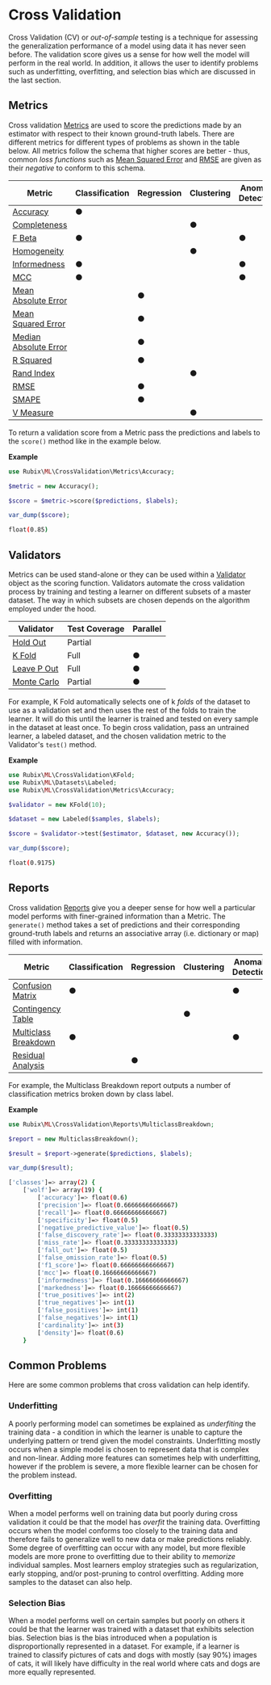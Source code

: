 # Cross Validation
Cross Validation (CV) or *out-of-sample* testing is a technique for assessing the generalization performance of a model using data it has never seen before. The validation score gives us a sense for how well the model will perform in the real world. In addition, it allows the user to identify problems such as underfitting, overfitting, and selection bias which are discussed in the last section.

## Metrics
Cross validation [Metrics](cross-validation/metrics/api.md) are used to score the predictions made by an estimator with respect to their known ground-truth labels. There are different metrics for different types of problems as shown in the table below. All metrics follow the schema that higher scores are better - thus, common *loss functions* such as [Mean Squared Error](https://docs.rubixml.com/en/latest/cross-validation/metrics/mean-squared-error.html) and [RMSE](https://docs.rubixml.com/en/latest/cross-validation/metrics/rmse.html) are given as their *negative* to conform to this schema.

| Metric | Classification | Regression | Clustering | Anomaly Detection | 
|---|---|---|---|---|
| [Accuracy](cross-validation/metrics/accuracy.md) | ● | | | |
| [Completeness](cross-validation/metrics/completeness.md) | | | ● | |
| [F Beta](cross-validation/metrics/f-beta.md) | ● | | | ● |
| [Homogeneity](cross-validation/metrics/homogeneity.md) | | | ● | |
| [Informedness](cross-validation/metrics/informedness.md) | ● | | | ● |
| [MCC](cross-validation/metrics/mcc.md) | ● | | | ● |
| [Mean Absolute Error](cross-validation/metrics/mean-absolute-error.md) | | ● | | |
| [Mean Squared Error](cross-validation/metrics/mean-squared-error.md) | | ● | | |
| [Median Absolute Error](cross-validation/metrics/median-absolute-error.md) | | ● | | |
| [R Squared](cross-validation/metrics/r-squared.md) | | ● | | |
| [Rand Index](cross-validation/metrics/rand-index.md) | | | ● | |
| [RMSE](cross-validation/metrics/rmse.md) | | ● | | |
| [SMAPE](cross-validation/metrics/smape.md) | | ● | | |
| [V Measure](cross-validation/metrics/v-measure.md) | | | ● | |

To return a validation score from a Metric pass the predictions and labels to the `score()` method like in the example below.

**Example**

```php
use Rubix\ML\CrossValidation\Metrics\Accuracy;

$metric = new Accuracy();

$score = $metric->score($predictions, $labels);

var_dump($score);
```

```sh
float(0.85)
```

## Validators
Metrics can be used stand-alone or they can be used within a [Validator](cross-validation/api.md) object as the scoring function. Validators automate the cross validation process by training and testing a learner on different subsets of a master dataset. The way in which subsets are chosen depends on the algorithm employed under the hood.

| Validator | Test Coverage | Parallel |
|---|---|---|
| [Hold Out](cross-validation/hold-out.md) | Partial | |
| [K Fold](cross-validation/k-fold.md) | Full | ● |
| [Leave P Out](cross-validation/leave-p-out.md) | Full | ● |
| [Monte Carlo](cross-validation/monte-carlo.md) | Partial | ● |

For example, K Fold automatically selects one of k *folds* of the dataset to use as a validation set and then uses the rest of the folds to train the learner. It will do this until the learner is trained and tested on every sample in the dataset at least once. To begin cross validation, pass an untrained learner, a labeled dataset, and the chosen validation metric to the Validator's `test()` method.

**Example**

```php
use Rubix\ML\CrossValidation\KFold;
use Rubix\ML\Datasets\Labeled;
use Rubix\ML\CrossValidation\Metrics\Accuracy;

$validator = new KFold(10);

$dataset = new Labeled($samples, $labels);

$score = $validator->test($estimator, $dataset, new Accuracy());

var_dump($score);
```

```sh
float(0.9175)
```

## Reports
Cross validation [Reports](cross-validation/reports/api.md) give you a deeper sense for how well a particular model performs with finer-grained information than a Metric. The `generate()` method takes a set of predictions and their corresponding ground-truth labels and returns an associative array (i.e. dictionary or map) filled with information. 

| Metric | Classification | Regression | Clustering | Anomaly Detection | 
|---|---|---|---|---|
| [Confusion Matrix](cross-validation/reports/confusion-matrix.md) | ● | | | ● |
| [Contingency Table](cross-validation/reports/contingency-table.md) | | | ● | |
| [Multiclass Breakdown](cross-validation/reports/multiclass-breakdown.md) | ● | | | ● |
| [Residual Analysis](cross-validation/reports/residual-analysis.md) | | ● | | |

For example, the Multiclass Breakdown report outputs a number of classification metrics broken down by class label.

**Example**

```php
use Rubix\ML\CrossValidation\Reports\MulticlassBreakdown;

$report = new MulticlassBreakdown();

$result = $report->generate($predictions, $labels);

var_dump($result);
```

```sh
['classes']=> array(2) {
	['wolf']=> array(19) {
      	['accuracy']=> float(0.6)
      	['precision']=> float(0.66666666666667)
      	['recall']=> float(0.66666666666667)
      	['specificity']=> float(0.5)
      	['negative_predictive_value']=> float(0.5)
      	['false_discovery_rate']=> float(0.33333333333333)
      	['miss_rate']=> float(0.33333333333333)
      	['fall_out']=> float(0.5)
      	['false_omission_rate']=> float(0.5)
     	['f1_score']=> float(0.66666666666667)
      	['mcc']=> float(0.16666666666667)
      	['informedness']=> float(0.16666666666667)
      	['markedness']=> float(0.16666666666667)
      	['true_positives']=> int(2)
      	['true_negatives']=> int(1)
      	['false_positives']=> int(1)
      	['false_negatives']=> int(1)
      	['cardinality']=> int(3)
      	['density']=> float(0.6)
    }
```

## Common Problems
Here are some common problems that cross validation can help identify.

### Underfitting
A poorly performing model can sometimes be explained as *underfiting* the training data - a condition in which the learner is unable to capture the underlying pattern or trend given the model constraints. Underfitting mostly occurs when a simple model is chosen to represent data that is complex and non-linear. Adding more features can sometimes help with underfitting, however if the problem is severe, a more flexible learner can be chosen for the problem instead.

### Overfitting
When a model performs well on training data but poorly during cross validation it could be that the model has *overfit* the training data. Overfitting occurs when the model conforms too closely to the training data and therefore fails to generalize well to new data or make predictions reliably. Some degree of overfitting can occur with any model, but more flexible models are more prone to overfitting due to their ability to *memorize* individual samples. Most learners employ strategies such as regularization, early stopping, and/or post-pruning to control overfitting. Adding more samples to the dataset can also help.

### Selection Bias
When a model performs well on certain samples but poorly on others it could be that the learner was trained with a dataset that exhibits selection bias. Selection bias is the bias introduced when a population is disproportionally represented in a dataset. For example, if a learner is trained to classify pictures of cats and dogs with mostly (say 90%) images of cats, it will likely have difficulty in the real world where cats and dogs are more equally represented.